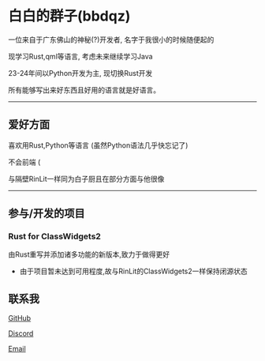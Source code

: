 # 白白的群子(bbdqz)

一位来自于广东佛山的神秘(?)开发者, 名字于我很小的时候随便起的

现学习Rust,qml等语言, 考虑未来继续学习Java

23-24年间以Python开发为主, 现切换Rust开发

所有能够写出来好东西且好用的语言就是好语言。

---

## 爱好方面
喜欢用Rust,Python等语言 (虽然Python语法几乎快忘记了)

不会前端 (

与隔壁RinLit一样同为白子厨且在部分方面与他很像

---

## 参与/开发的项目

### Rust for ClassWidgets2
由Rust重写并添加诸多功能的新版本,致力于做得更好
* 由于项目暂未达到可用程度,故与RinLit的ClassWidgets2一样保持闭源状态

## 联系我
[GitHub](https://github.com/furinafirefly)

[Discord](https://discord.com/users/1327899724807798867)

[Email](https://siiway.top/t/m/bbdqz_114/163.com)



